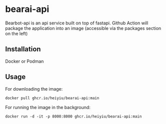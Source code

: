 # bearai-api

Bearbot-api is an api service built on top of fastapi. Github Action will package the application into an image (accessible via the packages section on the left) 

## Installation
Docker or Podman

## Usage
For downloading the image:
```
docker pull ghcr.io/heiyiu/bearai-api:main
```
For running the image in the background:
```
docker run -d -it -p 8000:8000 ghcr.io/heiyiu/bearai-api:main
```
